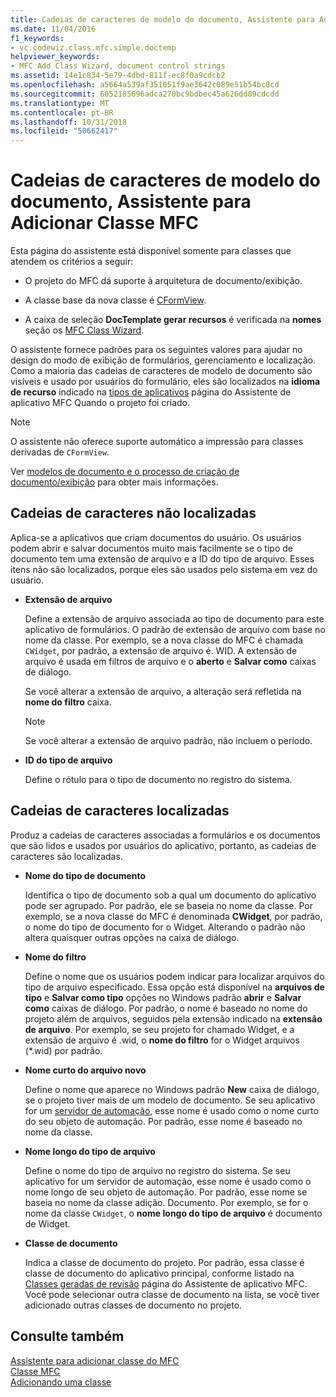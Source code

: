 ```yaml
---
title: Cadeias de caracteres de modelo do documento, Assistente para Adicionar Classe MFC
ms.date: 11/04/2016
f1_keywords:
- vc.codewiz.class.mfc.simple.doctemp
helpviewer_keywords:
- MFC Add Class Wizard, document control strings
ms.assetid: 14e1c834-5e79-4dbd-811f-ec8f0a9cdcb2
ms.openlocfilehash: a5664a539af351051f9ae3642c089e51b54bc8cd
ms.sourcegitcommit: 6052185696adca270bc9bdbec45a626dd89cdcdd
ms.translationtype: MT
ms.contentlocale: pt-BR
ms.lasthandoff: 10/31/2018
ms.locfileid: "50662417"
---
```

# <a name="document-template-strings-mfc-add-class-wizard"></a>Cadeias de caracteres de modelo do documento, Assistente para Adicionar Classe MFC

Esta página do assistente está disponível somente para classes que atendem os critérios a seguir:

- O projeto do MFC dá suporte à arquitetura de documento/exibição.

- A classe base da nova classe é [CFormView](../../mfc/reference/cformview-class.md).

- A caixa de seleção **DocTemplate gerar recursos** é verificada na **nomes** seção os [MFC Class Wizard](../../mfc/reference/mfc-add-class-wizard.md).

O assistente fornece padrões para os seguintes valores para ajudar no design do modo de exibição de formulários, gerenciamento e localização. Como a maioria das cadeias de caracteres de modelo de documento são visíveis e usado por usuários do formulário, eles são localizados na **idioma de recurso** indicado na [tipos de aplicativos](../../mfc/reference/application-type-mfc-application-wizard.md) página do Assistente de aplicativo MFC Quando o projeto foi criado.

> [!NOTE]
>  O assistente não oferece suporte automático a impressão para classes derivadas de `CFormView`.

Ver [modelos de documento e o processo de criação de documento/exibição](../../mfc/document-templates-and-the-document-view-creation-process.md) para obter mais informações.

## <a name="nonlocalized-strings"></a>Cadeias de caracteres não localizadas

Aplica-se a aplicativos que criam documentos do usuário. Os usuários podem abrir e salvar documentos muito mais facilmente se o tipo de documento tem uma extensão de arquivo e a ID do tipo de arquivo. Esses itens não são localizados, porque eles são usados pelo sistema em vez do usuário.

- **Extensão de arquivo**

   Define a extensão de arquivo associada ao tipo de documento para este aplicativo de formulários. O padrão de extensão de arquivo com base no nome da classe. Por exemplo, se a nova classe do MFC é chamada `CWidget`, por padrão, a extensão de arquivo é. WID. A extensão de arquivo é usada em filtros de arquivo e o **aberto** e **Salvar como** caixas de diálogo.

   Se você alterar a extensão de arquivo, a alteração será refletida na **nome do filtro** caixa.

   > [!NOTE]
   > Se você alterar a extensão de arquivo padrão, não incluem o período.

- **ID do tipo de arquivo**

   Define o rótulo para o tipo de documento no registro do sistema.

## <a name="localized-strings"></a>Cadeias de caracteres localizadas

Produz a cadeias de caracteres associadas a formulários e os documentos que são lidos e usados por usuários do aplicativo, portanto, as cadeias de caracteres são localizadas.

- **Nome do tipo de documento**

   Identifica o tipo de documento sob a qual um documento do aplicativo pode ser agrupado. Por padrão, ele se baseia no nome da classe. Por exemplo, se a nova classe do MFC é denominada **CWidget**, por padrão, o nome do tipo de documento for o Widget. Alterando o padrão não altera quaisquer outras opções na caixa de diálogo.

- **Nome do filtro**

   Define o nome que os usuários podem indicar para localizar arquivos do tipo de arquivo especificado. Essa opção está disponível na **arquivos de tipo** e **Salvar como tipo** opções no Windows padrão **abrir** e **Salvar como** caixas de diálogo. Por padrão, o nome é baseado no nome do projeto além de arquivos, seguidos pela extensão indicado na **extensão de arquivo**. Por exemplo, se seu projeto for chamado Widget, e a extensão de arquivo é .wid, o **nome do filtro** for o Widget arquivos (*.wid) por padrão.

- **Nome curto do arquivo novo**

   Define o nome que aparece no Windows padrão **New** caixa de diálogo, se o projeto tiver mais de um modelo de documento. Se seu aplicativo for um [servidor de automação](../../mfc/automation-servers.md), esse nome é usado como o nome curto do seu objeto de automação. Por padrão, esse nome é baseado no nome da classe.

- **Nome longo do tipo de arquivo**

   Define o nome do tipo de arquivo no registro do sistema. Se seu aplicativo for um servidor de automação, esse nome é usado como o nome longo de seu objeto de automação. Por padrão, esse nome se baseia no nome da classe adição. Documento. Por exemplo, se for o nome da classe `CWidget`, o **nome longo do tipo de arquivo** é documento de Widget.

- **Classe de documento**

   Indica a classe de documento do projeto. Por padrão, essa classe é classe de documento do aplicativo principal, conforme listado na [Classes geradas de revisão](../../mfc/reference/generated-classes-mfc-application-wizard.md) página do Assistente de aplicativo MFC. Você pode selecionar outra classe de documento na lista, se você tiver adicionado outras classes de documento no projeto.

## <a name="see-also"></a>Consulte também

[Assistente para adicionar classe do MFC](../../mfc/reference/mfc-add-class-wizard.md)<br/>
[Classe MFC](../../mfc/reference/adding-an-mfc-class.md)<br/>
[Adicionando uma classe](../../ide/adding-a-class-visual-cpp.md)
